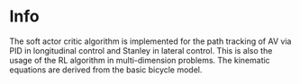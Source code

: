 # Info

The soft actor critic algorithm is implemented for the path tracking of AV via PID in longitudinal control and Stanley in lateral control. This is also the usage of the RL algorithm in multi-dimension problems. The kinematic equations are derived from the basic bicycle model.
